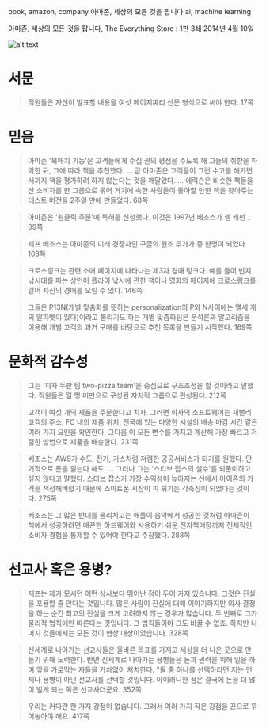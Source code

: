 book, amazon, company
아마존, 세상의 모든 것을 팝니다
ai, machine learning

아마존, 세상의 모든 것을 팝니다, The Everything Store
:   1판 3쇄 2014년 4월 10일

![alt text](http://book.daum-img.net/R110x160/KOR9788950952952?moddttm=20140701065930 "amazon book")

# 서문

> 직원들은 자신이 발표할 내용을 여섯 페이지짜리 산문 형식으로 써야 한다. 17쪽
 
# 믿음

> 아마존 '북매치 기능'은 고객들에게 수십 권의 평점을 주도록 해 그들의 취향을 파악한 뒤, 그에 따라 책을 추천했다. ... 곧 아마존은 고객들이 그런 수고를 해가면서까지 책을 평가하려 하지 않는다는 것을 깨달았다. ... 에릭슨은 비슷한 책들을 산 소비자를 한 그룹으로 몪어 거기에 속한 사람들이 좋아할 만한 책을 찾아주는 테스트 버전을 2주일 만에 만들었다. 68쪽

> 아마존은 '원클릭 주문'에 특허를 신청했다. 이것은 1997년 베조스가 셸 캐펀... 99쪽

> 제프 베조스는 아마존의 미래 경쟁자인 구글의 원조 투가가 중 한명이 되었다. 108쪽

> 크로스링크는 관련 소매 페이지에 나타나는 제3자 경매 링크다. 예를 들어 빈지 낚시대를 파는 상인이 플라이 낚시에 관한 책이나 영화의 페이지에 크로스링크를 걸어 자신의 경매를 오릴 수 있다. 146쪽

> 그들은 P13N(개별 맞춤화를 뜻하는 personalization의 P와 N사이에는 열세 개의 알파벳이 있다)이라고 불리기도 하는 개별 맞춤화팀은 분석론과 알고리즘을 이용해 개별 고객의 과거 구매를 바탕으로 추천 목록을 만들기 시작했다. 169쪽

# 문화적 감수성

> 그는 '피자 두판 팀 two-pizza team'을 중심으로 구조조정을 할 것이라고 말했다. 직원들은 열 명 미만으로 구성된 자치적 그룹으로 편성된다. 212쪽

> 고객이 여섯 개의 제품을 주문한다고 치자. 그러면 회사의 소프트웨어는 재빨리 고객의 주소, FC 내의 제품 위치, 전국에 있는 다양한 시설의 배송 마감 시간 같은 여러 가지 요인을 확인한다. 그다음 이 모든 변수를 가지고 계산해 가장 빠르고 저렴한 방법으로 제품을 배송한다. 231쪽

> 베조스는 AWS가 수도, 전기, 가스처럼 저렴한 공공서비스가 되기를 원했다. 단기적으로 돈을 잃는다 해도. ... 그러나 그는 '스티브 잡스의 실수'를 되풀이하고 싶지 않다고 말했다. 스티브 잡스가 가장 수익성이 높아지는 선에서 아이폰의 가격을 책정해버렸기 때문에 스마트폰 시장이 피 튀기는 각축장이 되었다는 것이다. 275쪽

> 베조스는 그 많은 반대를 물리치고는 애플이 음악에서 성공한 것처럼 아마존이 책에서 성공하려면 매끈한 하드웨어와 사용하기 쉬운 전자책매장까지 전체적인 소비자 경험을 통제할 수 있어야 한다고 주장했다. 288쪽


# 선교사 혹은 용병?

> 제프는 제가 모시던 어떤 상사보다 뛰어난 점이 두어 가지 있습니다. 그것은 진실을 포용할 줄 안다는 것입니다. 많은 사람이 진실에 대해 이야기하지만 의사 결정을 하는 순간 최고의 진실을 크게 고려하지 않는 경우가 많습니다. 두 번째로 그가 물리적 법칙에만 따른다는 것입니다. 그 법칙들이야 그도 바꿀 수 없죠. 하지만 나머지 것들에서는 모든 것이 협상 대상이었습니다. 328쪽

> 신세계로 나아가는 선교사들은 올바른 목표를 가지고 세상을 더 나은 곳으로 만들기 위해 노력한다. 반면 신세계로 나아가는 용별들은 돈과 권력을 위해 일을 하며 앞을 가로막는 자들을 가차없이 처치한다. "둘 중 하나를 선택하라면 저는 언제나 용병이 아닌 선교사를 선택할 것입니다. 아이러니한 점은 결국에 돈을 더 많이 벌게 되는 쪽은 선교사더군요. 352쪽

> 우리는 커다란 한 가지 강점이 없습니다. 그래서 여러 가지 작은 강점을 끈으로 묶어놓아야 해요. 417쪽

